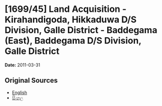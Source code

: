 # [1699/45] Land Acquisition - Kirahandigoda, Hikkaduwa D/S Division, Galle District - Baddegama (East), Baddegama D/S Division, Galle District

**Date:** 2011-03-31

## Original Sources

- [English](https://documents.gov.lk/view/extra-gazettes/2011/3/1699-45_E.pdf)
- [සිංහල](https://documents.gov.lk/view/extra-gazettes/2011/3/1699-45_S.pdf)
